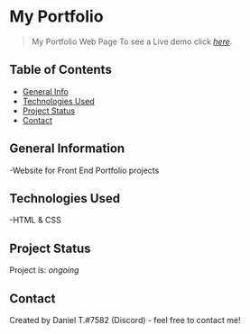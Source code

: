 # My Portfolio

> My Portfolio Web Page
> To see a Live demo click [_here_](https://danieltrandafir.github.io/My-Portfolio/). <!-- If you have the project hosted somewhere, include the link here. -->

## Table of Contents

* [General Info](#general-information)
* [Technologies Used](#technologies-used)
* [Project Status](#project-status)
* [Contact](#contact)

## General Information

-Website for Front End Portfolio projects

## Technologies Used

-HTML & CSS

## Project Status

Project is: _ongoing_

## Contact

Created by Daniel T.#7582 (Discord) - feel free to contact me!
